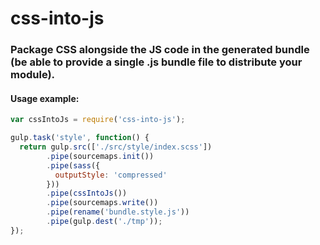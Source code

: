 # css-into-js

### Package CSS alongside the JS code in the generated bundle (be able to provide a single .js bundle file to distribute your module).

#### Usage example:

```javascript
var cssIntoJs = require('css-into-js');

gulp.task('style', function() {
  return gulp.src(['./src/style/index.scss'])
        .pipe(sourcemaps.init())
        .pipe(sass({
          outputStyle: 'compressed'
        }))
        .pipe(cssIntoJs())
        .pipe(sourcemaps.write())
        .pipe(rename('bundle.style.js'))
        .pipe(gulp.dest('./tmp'));
});
```

